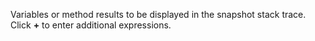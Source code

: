 Variables or method results to be displayed in the snapshot stack trace. Click **+** to enter additional expressions.
